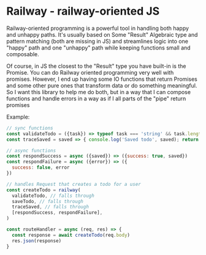 # Railway - railway-oriented JS

Railway-oriented programming is a powerful tool in handling both happy and unhappy paths. It's usually based on Some "Result" Algebraic type and pattern matching (both are missing in JS) and streamlines logic into one "happy" path and one "unhappy" path while keeping functions small and composable.

Of course, in JS the closest to the "Result" type you have built-in is the Promise. You can do Railway oriented programming very well with promises. However, I end up having some IO functions that return Promises and some other pure ones that transform data or do something meaningful. So I want this library to help me do both, but in a way that I can compose functions and handle errors in a way as if I all parts of the "pipe" return promises

Example:

```js
// sync functions
const validateTodo = ({task}) => typeof task === 'string' && task.length <= 120
const traceSaved = saved => { console.log('Saved todo', saved); return saved }

// async functions
const respondSuccess = async ({saved}) => ({success: true, saved})
const respondFailure = async ({error}) => ({
  success: false, error
})

// handles Request that creates a todo for a user
const createTodo = railway(
  validateTodo, // falls through
  saveTodo, // falls through
  traceSaved, // falls through
  [respondSuccess, respondFailure],
)

const routeHandler = async (req, res) => {
  const response = await createTodo(req.body)
  res.json(response)
}

```
